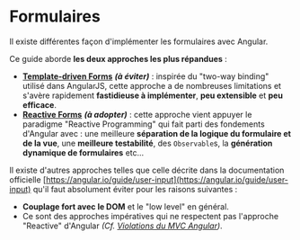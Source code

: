 # Formulaires

Il existe différentes façon d'implémenter les formulaires avec Angular.

Ce guide aborde **les deux approches les plus répandues** :

* [**Template-driven Forms**](template-driven-forms.md) _**\(à éviter\)**_ : inspirée du "two-way binding" utilisé dans AngularJS, cette approche a de nombreuses limitations et s'avère rapidement **fastidieuse à implémenter**, **peu extensible** et **peu efficace**. 
* [**Reactive Forms**](reactive-forms/) _**\(à adopter\)**_ : cette approche vient appuyer le paradigme "Reactive Programming" qui fait parti des fondements d'Angular avec : une meilleure **séparation de la logique du formulaire et de la vue**,  une **meilleure testabilité**, des `Observable`s, la **génération dynamique de formulaires** etc...


Il existe d'autres approches telles que celle décrite dans la documentation officielle [https://angular.io/guide/user-input](https://angular.io/guide/user-input) qu'il faut absolument éviter pour les raisons suivantes :

* **Couplage fort avec le DOM** et le "low level" en général.
* Ce sont des approches impératives qui ne respectent pas l'approche "Reactive" d'Angular _\(Cf._ [_Violations du MVC Angular_](../composants/lapproche-mvc.md#violations-du-mvc-angular)_\)_.






